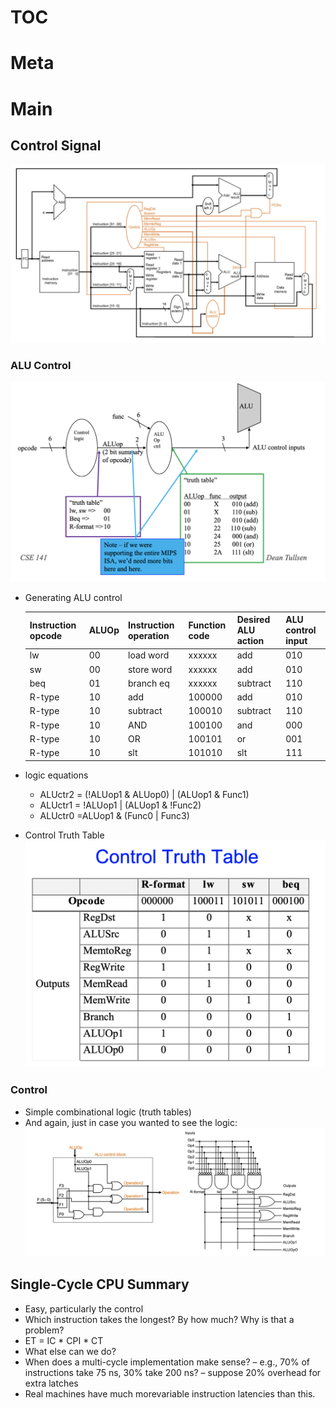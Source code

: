 # TOC
# Meta
# Main
## Control Signal
![](assets/50.png)
### ALU Control
![](assets/51.png)
- Generating ALU control
  
  | Instruction opcode | ALUOp | Instruction operation | Function code | Desired ALU action | ALU control input|
  | --- | --- | --- | --- | --- | --- |
  |lw| 00 |load word| xxxxxx| add| 010
  |sw |00 |store word |xxxxxx |add |010
  |beq |01| branch eq |xxxxxx |subtract| 110
  |R-type |10| add |100000| add |010
  |R-type |10 |subtract |100010| subtract |110
  |R-type |10 |AND |100100| and| 000
  |R-type |10 |OR |100101 |or |001
  |R-type| 10 |slt| 101010| slt| 111
- logic equations
    - ALUctr2 = (!ALUop1 & ALUop0) | (ALUop1 & Func1)
    - ALUctr1 = !ALUop1 | (ALUop1 & !Func2) 
    - ALUctr0 =ALUop1 & (Func0 | Func3)
- Control Truth Table
![](assets/52.png)
### Control
- Simple combinational logic (truth tables)
- And again, just in case you wanted to see the logic:
![](assets/53.png)

## Single-Cycle CPU Summary
- Easy, particularly the control
- Which instruction takes the longest?  By how much?  Why 
is that a problem?
- ET = IC  *  CPI  *  CT
- What else can we do?
- When does a multi-cycle implementation make sense?
– e.g., 70% of instructions take 75 ns, 30% take 200 ns?
– suppose 20% overhead for extra latches
- Real machines have much morevariable instruction 
latencies than this.